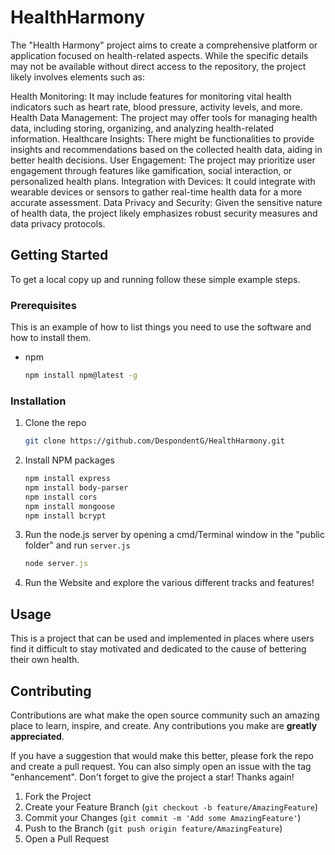 
<!-- ABOUT THE PROJECT -->
# HealthHarmony
The "Health Harmony" project aims to create a comprehensive platform or application focused on health-related aspects. While the specific details may not be available without direct access to the repository, the project likely involves elements such as:

Health Monitoring: It may include features for monitoring vital health indicators such as heart rate, blood pressure, activity levels, and more.
Health Data Management: The project may offer tools for managing health data, including storing, organizing, and analyzing health-related information.
Healthcare Insights: There might be functionalities to provide insights and recommendations based on the collected health data, aiding in better health decisions.
User Engagement: The project may prioritize user engagement through features like gamification, social interaction, or personalized health plans.
Integration with Devices: It could integrate with wearable devices or sensors to gather real-time health data for a more accurate assessment.
Data Privacy and Security: Given the sensitive nature of health data, the project likely emphasizes robust security measures and data privacy protocols.




<!-- GETTING STARTED -->
## Getting Started
To get a local copy up and running follow these simple example steps.

### Prerequisites

This is an example of how to list things you need to use the software and how to install them.
* npm
  ```sh
  npm install npm@latest -g
  ```

### Installation

1. Clone the repo
   ```sh
   git clone https://github.com/DespondentG/HealthHarmony.git
   ```
2. Install NPM packages
   ```sh
   npm install express
   npm install body-parser
   npm install cors
   npm install mongoose
   npm install bcrypt
   ```
3. Run the node.js server by opening a cmd/Terminal window in the "public folder" and run `server.js`
   ```js
   node server.js
   ```
4. Run the Website and explore the various different tracks and features!




<!-- USAGE EXAMPLES -->
## Usage

This is a project that can be used and implemented in places where users find it difficult to stay motivated and dedicated to the cause of bettering their own health.






<!-- CONTRIBUTING -->
## Contributing

Contributions are what make the open source community such an amazing place to learn, inspire, and create. Any contributions you make are **greatly appreciated**.

If you have a suggestion that would make this better, please fork the repo and create a pull request. You can also simply open an issue with the tag "enhancement".
Don't forget to give the project a star! Thanks again!

1. Fork the Project
2. Create your Feature Branch (`git checkout -b feature/AmazingFeature`)
3. Commit your Changes (`git commit -m 'Add some AmazingFeature'`)
4. Push to the Branch (`git push origin feature/AmazingFeature`)
5. Open a Pull Request





